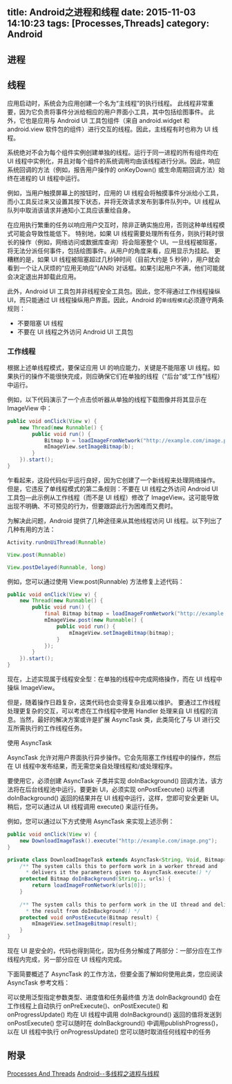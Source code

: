 title: Android之进程和线程
date: 2015-11-03 14:10:23
tags:  [Processes,Threads]
category: Android
---
## 进程
## 线程
应用启动时，系统会为应用创建一个名为“主线程”的执行线程。 此线程非常重要，因为它负责将事件分派给相应的用户界面小工具，其中包括绘图事件。 此外，它也是应用与 Android UI 工具包组件（来自 android.widget 和 android.view 软件包的组件）进行交互的线程。因此，主线程有时也称为 UI 线程。

系统绝对不会为每个组件实例创建单独的线程。运行于同一进程的所有组件均在 UI 线程中实例化，并且对每个组件的系统调用均由该线程进行分派。因此，响应系统回调的方法（例如，报告用户操作的 onKeyDown() 或生命周期回调方法）始终在进程的 UI 线程中运行。
<!--more-->
例如，当用户触摸屏幕上的按钮时，应用的 UI 线程会将触摸事件分派给小工具，而小工具反过来又设置其按下状态，并将无效请求发布到事件队列中。UI 线程从队列中取消该请求并通知小工具应该重绘自身。

在应用执行繁重的任务以响应用户交互时，除非正确实施应用，否则这种单线程模式可能会导致性能低下。 特别地，如果 UI 线程需要处理所有任务，则执行耗时很长的操作（例如，网络访问或数据库查询）将会阻塞整个 UI。一旦线程被阻塞，将无法分派任何事件，包括绘图事件。从用户的角度来看，应用显示为挂起。 更糟糕的是，如果 UI 线程被阻塞超过几秒钟时间（目前大约是 5 秒钟），用户就会看到一个让人厌烦的“应用无响应”(ANR) 对话框。如果引起用户不满，他们可能就会决定退出并卸载此应用。

此外，Android UI 工具包并非线程安全工具包。因此，您不得通过工作线程操纵 UI，而只能通过 UI 线程操纵用户界面。因此，Android 的`单线程模式`必须遵守两条规则：

* 不要阻塞 UI 线程
* 不要在 UI 线程之外访问 Android UI 工具包

### 工作线程

根据上述单线程模式，要保证应用 UI 的响应能力，关键是不能阻塞 UI 线程。如果执行的操作不能很快完成，则应确保它们在单独的线程（“后台”或“工作”线程）中运行。

例如，以下代码演示了一个点击侦听器从单独的线程下载图像并将其显示在 ImageView 中：
```java
public void onClick(View v) {
    new Thread(new Runnable() {
        public void run() {
            Bitmap b = loadImageFromNetwork("http://example.com/image.png");
            mImageView.setImageBitmap(b);
        }
    }).start();
}
```
乍看起来，这段代码似乎运行良好，因为它创建了一个新线程来处理网络操作。 但是，它违反了单线程模式的第二条规则：不要在 UI 线程之外访问 Android UI 工具包—此示例从工作线程（而不是 UI 线程）修改了 ImageView。这可能导致出现不明确、不可预见的行为，但要跟踪此行为困难而又费时。

为解决此问题，Android 提供了几种途径来从其他线程访问 UI 线程。以下列出了几种有用的方法：
```java
Activity.runOnUiThread(Runnable)
```
```java
View.post(Runnable)
```
```java
View.postDelayed(Runnable, long)
```
例如，您可以通过使用 View.post(Runnable) 方法修复上述代码：
```java
public void onClick(View v) {
    new Thread(new Runnable() {
        public void run() {
            final Bitmap bitmap = loadImageFromNetwork("http://example.com/image.png");
            mImageView.post(new Runnable() {
                public void run() {
                    mImageView.setImageBitmap(bitmap);
                }
            });
        }
    }).start();
}
```
现在，上述实现属于线程安全型：在单独的线程中完成网络操作，而在 UI 线程中操纵 ImageView。

但是，随着操作日趋复杂，这类代码也会变得复杂且难以维护。 要通过工作线程处理更复杂的交互，可以考虑在工作线程中使用 Handler 处理来自 UI 线程的消息。当然，最好的解决方案或许是扩展 AsyncTask 类，此类简化了与 UI 进行交互所需执行的工作线程任务。

使用 AsyncTask

AsyncTask 允许对用户界面执行异步操作。它会先阻塞工作线程中的操作，然后在 UI 线程中发布结果，而无需您亲自处理线程和/或处理程序。

要使用它，必须创建 AsyncTask 子类并实现 doInBackground() 回调方法，该方法将在后台线程池中运行。要更新 UI，必须实现 onPostExecute() 以传递 doInBackground() 返回的结果并在 UI 线程中运行，这样，您即可安全更新 UI。稍后，您可以通过从 UI 线程调用 execute() 来运行任务。

例如，您可以通过以下方式使用 AsyncTask 来实现上述示例：
```java
public void onClick(View v) {
    new DownloadImageTask().execute("http://example.com/image.png");
}

private class DownloadImageTask extends AsyncTask<String, Void, Bitmap> {
    /** The system calls this to perform work in a worker thread and
      * delivers it the parameters given to AsyncTask.execute() */
    protected Bitmap doInBackground(String... urls) {
        return loadImageFromNetwork(urls[0]);
    }
    
    /** The system calls this to perform work in the UI thread and delivers
      * the result from doInBackground() */
    protected void onPostExecute(Bitmap result) {
        mImageView.setImageBitmap(result);
    }
}
```
现在 UI 是安全的，代码也得到简化，因为任务分解成了两部分：一部分应在工作线程内完成，另一部分应在 UI 线程内完成。

下面简要概述了 AsyncTask 的工作方法，但要全面了解如何使用此类，您应阅读 AsyncTask 参考文档：

可以使用泛型指定参数类型、进度值和任务最终值
方法 doInBackground() 会在工作线程上自动执行
onPreExecute()、onPostExecute() 和 onProgressUpdate() 均在 UI 线程中调用
doInBackground() 返回的值将发送到 onPostExecute()
您可以随时在 doInBackground() 中调用publishProgress()，以在 UI 线程中执行 onProgressUpdate()
您可以随时取消任何线程中的任务

## 附录
[Processes And Threads](https://developer.android.com/intl/zh-cn/guide/components/processes-and-threads.html)
[Android--多线程之进程与线程](http://www.cnblogs.com/plokmju/p/android_ProcessOrThread.html)